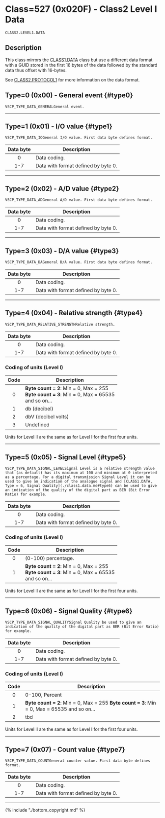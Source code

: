 # Class=527 (0x020F) - Class2 Level I Data

    CLASS2.LEVEL1.DATA

## Description

This class mirrors the [CLASS1.DATA](./class1.data.md) class but use a different data format with a GUID stored in the first 16 bytes of the data followed by the standard data thus offset with 16-bytes.

See [CLASS2.PROTOCOL1](./class2.protocol1.md) for more information on the data format.
## Type=0 (0x00) - General event {#type0}
    VSCP_TYPE_DATA_GENERALGeneral event.
----

## Type=1 (0x01) - I/O value {#type1}
    VSCP_TYPE_DATA_IOGeneral I/O value. First data byte defines format. 

 | Data byte | Description                         | 
 | :---------: | -----------                       | 
 | 0         | Data coding.                        | 
 | 1-7       | Data with format defined by byte 0. | 

----

## Type=2 (0x02) - A/D value {#type2}
    VSCP_TYPE_DATA_ADGeneral A/D value. First data byte defines format. 

 | Data byte | Description                         | 
 | :---------: | -----------                       | 
 | 0         | Data coding.                        | 
 | 1-7       | Data with format defined by byte 0. | 

----

## Type=3 (0x03) - D/A value {#type3}
    VSCP_TYPE_DATA_DAGeneral D/A value. First data byte defines format. 

 | Data byte | Description                         | 
 | :---------: | -----------                       | 
 | 0         | Data coding.                        | 
 | 1-7       | Data with format defined by byte 0. | 

----

## Type=4 (0x04) - Relative strength {#type4}
    VSCP_TYPE_DATA_RELATIVE_STRENGTHRelative strength.  

 | Data byte | Description                         | 
 | :---------: | -----------                       | 
 | 0         | Data coding.                        | 
 | 1-7       | Data with format defined by byte 0. | 

### Coding of units (Level I)

 | Code | Description  | 
 | :----: | ----------- | 
 | 0    | **Byte count = 2**: Min = 0, Max = 255 <br> **Byte count = 3**: Min = 0, Max = 65535 <br> and so on... | 
 | 1    | db (decibel) | 
 | 2    | dbV (decibel volts) | 
 | 3    | Undefined | 

Units for Level II are the same as for Level I for the first four units.

----

## Type=5 (0x05) - Signal Level {#type5}
    VSCP_TYPE_DATA_SIGNAL_LEVELSignal Level is a relative strength value that (as default) has its maximum at 100 and minimum at 0 interpreted as a percentage. For a digital transmission Signal Level it can be used to give an indication of the analogue signal and [CLASS1.DATA, Type = 6, Signal Quality](./class1.data.md#type6) can be used to give an indication of the quality of the digital part as BER (Bit Error Ratio) for example.

 | Data byte | Description                         | 
 | :---------: | -----------                         | 
 | 0         | Data coding.                        | 
 | 1-7       | Data with format defined by byte 0. | 

### Coding of units (Level I)
 | Code | Description                                                                                        | 
 | :----: | -----------                                                                                        | 
 | 0    | (0-100) percentage.                                                                               | 
 | 1    | **Byte count = 2**: Min = 0, Max = 255<br>**Byte count = 3**: Min = 0, Max = 65535<br>  and so on... | 


Units for Level II are the same as for Level I for the first four units.

----

## Type=6 (0x06) - Signal Quality {#type6}
    VSCP_TYPE_DATA_SIGNAL_QUALITYSignal Quality be used to give an indication of the quality of the digital part as BER (Bit Error Ratio) for example. 

 | Data byte | Description                         | 
 | :---------: | -----------                         | 
 | 0         | Data coding.                        | 
 | 1-7       | Data with format defined by byte 0. | 

### Coding of units (Level I) 

 | Code | Description                                                                                        | 
 | :----: | -----------                                                                                        | 
 | 0    | 0-100, Percent                                                                                     | 
 | 1    | **Byte count = 2**: Min = 0, Max = 255  **Byte count = 3**: Min = 0, Max = 65535  and so on... | 
 | 2    | tbd                                                                                                | 

Units for Level II are the same as for Level I for the first four units.

----

## Type=7 (0x07) - Count value {#type7}
    VSCP_TYPE_DATA_COUNTGeneral counter value. First data byte defines format. 

 | Data byte | Description                         | 
 | :---------: | -----------                         | 
 | 0         | Data coding.                        | 
 | 1-7       | Data with format defined by byte 0. | 


----

{% include "./bottom_copyright.md" %}